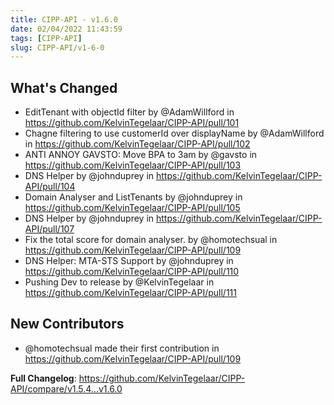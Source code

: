 ```yaml
---
title: CIPP-API - v1.6.0
date: 02/04/2022 11:43:59
tags: [CIPP-API]
slug: CIPP-API/v1-6-0
---
```


<!--truncate-->

## What's Changed
* EditTenant with objectId filter by @AdamWillford in https://github.com/KelvinTegelaar/CIPP-API/pull/101
* Chagne filtering to use customerId over displayName by @AdamWillford in https://github.com/KelvinTegelaar/CIPP-API/pull/102
* ANTI ANNOY GAVSTO: Move BPA to 3am by @gavsto in https://github.com/KelvinTegelaar/CIPP-API/pull/103
* DNS Helper by @johnduprey in https://github.com/KelvinTegelaar/CIPP-API/pull/104
* Domain Analyser and ListTenants by @johnduprey in https://github.com/KelvinTegelaar/CIPP-API/pull/105
* DNS Helper by @johnduprey in https://github.com/KelvinTegelaar/CIPP-API/pull/107
* Fix the total score for domain analyser. by @homotechsual in https://github.com/KelvinTegelaar/CIPP-API/pull/109
* DNS Helper: MTA-STS Support by @johnduprey in https://github.com/KelvinTegelaar/CIPP-API/pull/110
* Pushing Dev to release by @KelvinTegelaar in https://github.com/KelvinTegelaar/CIPP-API/pull/111

## New Contributors
* @homotechsual made their first contribution in https://github.com/KelvinTegelaar/CIPP-API/pull/109

**Full Changelog**: https://github.com/KelvinTegelaar/CIPP-API/compare/v1.5.4...v1.6.0
